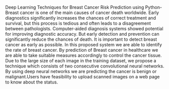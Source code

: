 Deep Learning Techniques for Breast Cancer Risk Prediction using Python-
Breast cancer is one of the main causes of cancer death worldwide. Early diagnostics significantly increases the chances of correct treatment and survival, but this process is tedious and often leads to a disagreement between pathologists. Computer-aided diagnosis systems showed potential for improving diagnostic accuracy. But early detection and prevention can significantly reduce the chances of death. It is important to detect breast cancer as early as possible.
In this proposed system we are able to identify the rate of breast cancer. By prediction of Breast cancer in healthcare we are able to take suitable measures accordingly to control the cancer tissue. Due to the large size of each image in the training dataset, we propose a technique which consists of two consecutive convolutional neural networks. By using deep neural networks we are predicting the cancer is benign or malignant.Users have feasibility to upload scanned images on a web page to know about the status.
